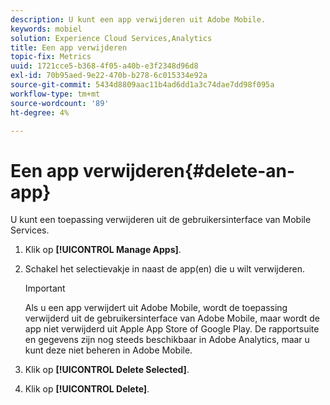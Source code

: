 ```yaml
---
description: U kunt een app verwijderen uit Adobe Mobile.
keywords: mobiel
solution: Experience Cloud Services,Analytics
title: Een app verwijderen
topic-fix: Metrics
uuid: 1721cce5-b368-4f05-a40b-e3f2348d96d8
exl-id: 70b95aed-9e22-470b-b278-6c015334e92a
source-git-commit: 5434d8809aac11b4ad6dd1a3c74dae7dd98f095a
workflow-type: tm+mt
source-wordcount: '89'
ht-degree: 4%

---
```


# Een app verwijderen{#delete-an-app}

U kunt een toepassing verwijderen uit de gebruikersinterface van Mobile Services.

1. Klik op **[!UICONTROL Manage Apps]**.
1. Schakel het selectievakje in naast de app(en) die u wilt verwijderen.

   >[!IMPORTANT]
   >
   >Als u een app verwijdert uit Adobe Mobile, wordt de toepassing verwijderd uit de gebruikersinterface van Adobe Mobile, maar wordt de app niet verwijderd uit Apple App Store of Google Play. De rapportsuite en gegevens zijn nog steeds beschikbaar in Adobe Analytics, maar u kunt deze niet beheren in Adobe Mobile.

1. Klik op **[!UICONTROL Delete Selected]**.
1. Klik op **[!UICONTROL Delete]**.
